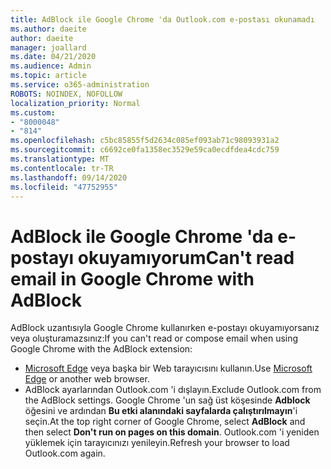 ```yaml
---
title: AdBlock ile Google Chrome 'da Outlook.com e-postası okunamadı
ms.author: daeite
author: daeite
manager: joallard
ms.date: 04/21/2020
ms.audience: Admin
ms.topic: article
ms.service: o365-administration
ROBOTS: NOINDEX, NOFOLLOW
localization_priority: Normal
ms.custom:
- "8000048"
- "814"
ms.openlocfilehash: c5bc85855f5d2634c085ef093ab71c98093931a2
ms.sourcegitcommit: c6692ce0fa1358ec3529e59ca0ecdfdea4cdc759
ms.translationtype: MT
ms.contentlocale: tr-TR
ms.lasthandoff: 09/14/2020
ms.locfileid: "47752955"
---
```

# <a name="cant-read-email-in-google-chrome-with-adblock"></a><span data-ttu-id="8c9c0-102">AdBlock ile Google Chrome 'da e-postayı okuyamıyorum</span><span class="sxs-lookup"><span data-stu-id="8c9c0-102">Can't read email in Google Chrome with AdBlock</span></span>

<span data-ttu-id="8c9c0-103">AdBlock uzantısıyla Google Chrome kullanırken e-postayı okuyamıyorsanız veya oluşturamazsınız:</span><span class="sxs-lookup"><span data-stu-id="8c9c0-103">If you can't read or compose email when using Google Chrome with the AdBlock extension:</span></span>

- <span data-ttu-id="8c9c0-104">[Microsoft Edge](https://go.microsoft.com/fwlink/p/?linkid=2001503&amp;clcid=0x409) veya başka bir Web tarayıcısını kullanın.</span><span class="sxs-lookup"><span data-stu-id="8c9c0-104">Use [Microsoft Edge](https://go.microsoft.com/fwlink/p/?linkid=2001503&amp;clcid=0x409) or another web browser.</span></span>
- <span data-ttu-id="8c9c0-105">AdBlock ayarlarından Outlook.com 'i dışlayın.</span><span class="sxs-lookup"><span data-stu-id="8c9c0-105">Exclude Outlook.com from the AdBlock settings.</span></span> <span data-ttu-id="8c9c0-106">Google Chrome 'un sağ üst köşesinde **Adblock** öğesini ve ardından **Bu etki alanındaki sayfalarda çalıştırılmayın**'i seçin.</span><span class="sxs-lookup"><span data-stu-id="8c9c0-106">At the top right corner of Google Chrome, select **AdBlock** and then select **Don't run on pages on this domain**.</span></span> <span data-ttu-id="8c9c0-107">Outlook.com 'i yeniden yüklemek için tarayıcınızı yenileyin.</span><span class="sxs-lookup"><span data-stu-id="8c9c0-107">Refresh your browser to load Outlook.com again.</span></span>
